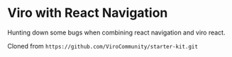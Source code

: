 # Viro with React Navigation

Hunting down some bugs when combining react navigation and viro react.

Cloned from `https://github.com/ViroCommunity/starter-kit.git`
